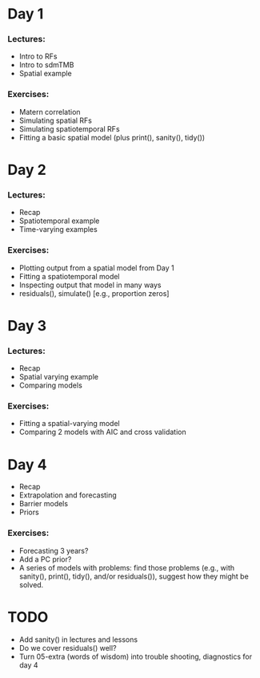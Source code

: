 # Day 1

### Lectures:

-   Intro to RFs
-   Intro to sdmTMB
-   Spatial example

### Exercises:

-   Matern correlation
-   Simulating spatial RFs
-   Simulating spatiotemporal RFs
-   Fitting a basic spatial model (plus print(), sanity(), tidy())

# Day 2

### Lectures:

-   Recap
-   Spatiotemporal example
-   Time-varying examples

### Exercises:

-   Plotting output from a spatial model from Day 1
-   Fitting a spatiotemporal model
-   Inspecting output that model in many ways
   -   residuals(), simulate() [e.g., proportion zeros]

# Day 3

### Lectures:

-   Recap
-   Spatial varying example
-   Comparing models

### Exercises:

-   Fitting a spatial-varying model
-   Comparing 2 models with AIC and cross validation

# Day 4

-   Recap
-   Extrapolation and forecasting
-   Barrier models
-   Priors

### Exercises:

-   Forecasting 3 years?
-   Add a PC prior?
-   A series of models with problems: find those problems (e.g., with sanity(), print(), tidy(), and/or residuals()), suggest how they might be solved.

# TODO

-   Add sanity() in lectures and lessons
-   Do we cover residuals() well?
-   Turn 05-extra (words of wisdom) into trouble shooting, diagnostics for day 4
